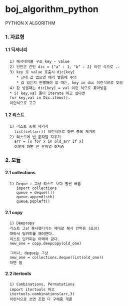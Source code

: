 # boj_algorithm_python
PYTHON X ALGORITHM  
### 1. 자료형  
#### 1.1 딕셔너리
      1) 해시테이블 구조 key - value
      2) 선언은 간단 dic = {"a" : 1, "b" : 2} 이런 식으로 ..
      3) key 로 value 호출시 dic[key]
         * 근데 값 없으면 에러 뱉음에 주의
         * 값 있는지 판별해야 할 때는, key in dic 이런식으로 찾음
      4) 값 넣을때는 dic[key] = val 이런 식으로 꽂아넣음  
      * 5) key,val 둘이 iterate 하고 싶다면
      for key,val in Dic.items(): 
      이런식으로 고고
      
#### 1.2 리스트 
      1) 리스트 중복 제거시 
        list(set(arr)) 이런식으로 하면 중복 제거됨
      2) 리스트에 빈 문자열 지우기
        arr = [x for x in old_arr if x] 
        이렇게 하면 빈 문자열 조져줌 

### 2. 모듈  
#### 2.1 collections
      1) Deque : 그냥 리스트 보다 훨씬 빠름 
         import collections
         queue = deque([])
         queue.append(sth)
         queue.popleft()
         
#### 2.1 copy
      1) Deepcopy
      리스트 그냥 복사했다가는 제대로 복사 안먹음 (조심)
      따라서 딥카피를 해야한다.
      리스트 딥카피는 아래와 같다.
      new_one = copy.deepcopy(old_one)
      
      그러나, deque는 그냥 
      new_one = collections.deque(list(old_one)) 
      하면 됨
      
#### 2.2 itertools
      1) Combinations, Permutations
      import itertools 하고
      itertools.combinations(arr,3) 
      이런식으로 쓰면 조합 다 구해줌 개꿀